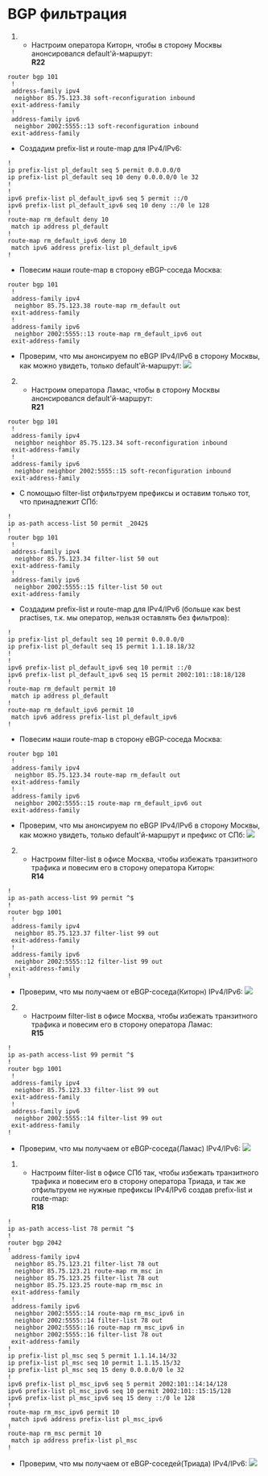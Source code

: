 # BGP фильтрация

 1. * Настроим оператора Киторн, чтобы в сторону Москвы анонсировался default'й-маршрут:  
**R22**
```
router bgp 101
 !
 address-family ipv4
  neighbor 85.75.123.38 soft-reconfiguration inbound
 exit-address-family
 !
 address-family ipv6
  neighbor 2002:5555::13 soft-reconfiguration inbound
 exit-address-family
```
  * Создадим prefix-list и route-map для IPv4/IPv6:
```
!
ip prefix-list pl_default seq 5 permit 0.0.0.0/0
ip prefix-list pl_default seq 10 deny 0.0.0.0/0 le 32
!
!
ipv6 prefix-list pl_default_ipv6 seq 5 permit ::/0
ipv6 prefix-list pl_default_ipv6 seq 10 deny ::/0 le 128
!
route-map rm_default deny 10
 match ip address pl_default
!
route-map rm_default_ipv6 deny 10
 match ipv6 address prefix-list pl_default_ipv6
!
```
  * Повесим наши route-map в сторону eBGP-соседа Москва:
```
router bgp 101
 !
 address-family ipv4
  neighbor 85.75.123.38 route-map rm_default out
 exit-address-family
 !
 address-family ipv6
  neighbor 2002:5555::13 route-map rm_default_ipv6 out
 exit-address-family
```
  * Проверим, что мы анонсируем по eBGP IPv4/IPv6 в сторону Москвы, как можно увидеть, только default'й-маршрут:
![](https://github.com/devops-user/otus/blob/main/homeworks_prof/homework_28/images/R22.png)

2.  * Настроим оператора Ламас, чтобы в сторону Москвы анонсировался default'й-маршрут:  
**R21**
```
router bgp 101
 !
 address-family ipv4
  neighbor neighbor 85.75.123.34 soft-reconfiguration inbound
 exit-address-family
 !
 address-family ipv6
  neighbor neighbor 2002:5555::15 soft-reconfiguration inbound
 exit-address-family
```
  * С помощью filter-list отфильтруем префиксы и оставим только тот, что принадлежит СПб:
```
!
ip as-path access-list 50 permit _2042$
!
router bgp 101
 !
 address-family ipv4
  neighbor 85.75.123.34 filter-list 50 out
 exit-address-family
 !
 address-family ipv6
  neighbor 2002:5555::15 filter-list 50 out
 exit-address-family
```
  * Создадим prefix-list и route-map для IPv4/IPv6 (больше как best practises, т.к. мы оператор, нельзя оставлять без фильтров):
```
!
ip prefix-list pl_default seq 10 permit 0.0.0.0/0
ip prefix-list pl_default seq 15 permit 1.1.18.18/32
!
!
ipv6 prefix-list pl_default_ipv6 seq 10 permit ::/0
ipv6 prefix-list pl_default_ipv6 seq 15 permit 2002:101::18:18/128
!
route-map rm_default permit 10
 match ip address pl_default
!
route-map rm_default_ipv6 permit 10
 match ipv6 address prefix-list pl_default_ipv6
!
```
  * Повесим наши route-map в сторону eBGP-соседа Москва:
```
router bgp 101
 !
 address-family ipv4
  neighbor 85.75.123.34 route-map rm_default out
 exit-address-family
 !
 address-family ipv6
  neighbor 2002:5555::15 route-map rm_default_ipv6 out
 exit-address-family
```
 * Проверим, что мы анонсируем по eBGP IPv4/IPv6 в сторону Москвы, как можно увидеть, только default'й-маршрут и префикс от СПб:
![](https://github.com/devops-user/otus/blob/main/homeworks_prof/homework_28/images/R21.png)

2.  * Настроим filter-list в офисе Москва, чтобы избежать транзитного трафика и повесим его в сторону оператора Киторн:  
**R14**
```
!
ip as-path access-list 99 permit ^$
!
router bgp 1001
 !
 address-family ipv4
  neighbor 85.75.123.37 filter-list 99 out
 exit-address-family
 !
 address-family ipv6
  neighbor 2002:5555::12 filter-list 99 out
 exit-address-family
!
```
* Проверим, что мы получаем от eBGP-соседа(Киторн) IPv4/IPv6:
![](https://github.com/devops-user/otus/blob/main/homeworks_prof/homework_28/images/R14.png)

2.  * Настроим filter-list в офисе Москва, чтобы избежать транзитного трафика и повесим его в сторону оператора Ламас:  
**R15**
```
!
ip as-path access-list 99 permit ^$
!
router bgp 1001
 !
 address-family ipv4
  neighbor 85.75.123.33 filter-list 99 out
 exit-address-family
 !
 address-family ipv6
  neighbor 2002:5555::14 filter-list 99 out
 exit-address-family
!
```
* Проверим, что мы получаем от eBGP-соседа(Ламас) IPv4/IPv6:
![](https://github.com/devops-user/otus/blob/main/homeworks_prof/homework_28/images/R15.png)

 1. * Настроим filter-list в офисе СПб так, чтобы избежать транзитного трафика и повесим его в сторону оператора Триада, и так же отфильтруем не нужные префиксы IPv4/IPv6 создав prefix-list и route-map:  
**R18**
```
!
ip as-path access-list 78 permit ^$
!
router bgp 2042
!
 address-family ipv4
  neighbor 85.75.123.21 filter-list 78 out
  neighbor 85.75.123.21 route-map rm_msc in
  neighbor 85.75.123.25 filter-list 78 out
  neighbor 85.75.123.25 route-map rm_msc in
 exit-address-family
 !
 address-family ipv6
  neighbor 2002:5555::14 route-map rm_msc_ipv6 in
  neighbor 2002:5555::14 filter-list 78 out
  neighbor 2002:5555::16 route-map rm_msc_ipv6 in
  neighbor 2002:5555::16 filter-list 78 out
 exit-address-family
!
ip prefix-list pl_msc seq 5 permit 1.1.14.14/32
ip prefix-list pl_msc seq 10 permit 1.1.15.15/32
ip prefix-list pl_msc seq 15 deny 0.0.0.0/0 le 32
!
ipv6 prefix-list pl_msc_ipv6 seq 5 permit 2002:101::14:14/128
ipv6 prefix-list pl_msc_ipv6 seq 10 permit 2002:101::15:15/128
ipv6 prefix-list pl_msc_ipv6 seq 15 deny ::/0 le 128
!
route-map rm_msc_ipv6 permit 10
 match ipv6 address prefix-list pl_msc_ipv6
!
route-map rm_msc permit 10
 match ip address prefix-list pl_msc
!
```
* Проверим, что мы получаем от eBGP-соседей(Триада) IPv4/IPv6:
![](https://github.com/devops-user/otus/blob/main/homeworks_prof/homework_28/images/R18.png)
